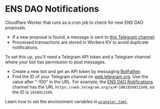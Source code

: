 # ENS DAO Notifications

Cloudflare Worker that runs as a cron job to check for new ENS DAO proposals.

- If a new proposal is found, a message is sent to [this Telegram channel](https://t.me/ensdao_notifications).
- Processed transactions are stored in Workers KV to avoid duplicate notifications.

To set this up, you'll need a Telegram API token and a Telegram channel where your bot has permission to post messages.

- Create a new bot and get an API token by messaging [BotFather](https://t.me/botfather).
- Find the ID of your Telegram channel on [web.telegram.org](https://web.telegram.org/). Use the value after "-100" in the URL. For example, the [ENS DAO Notifications](https://t.me/ensdao_notifications) channel has the URL `https://web.telegram.org/a/#-1001934911549`, so the ID is `1934911549`.

Learn how to set the environment variables in [`wrangler.toml`](wrangler.toml).
